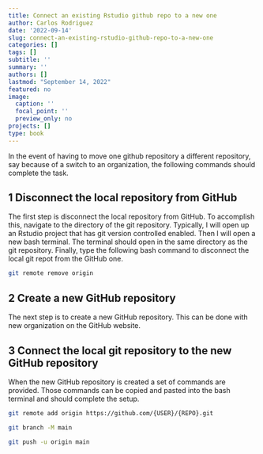 ```yaml
---
title: Connect an existing Rstudio github repo to a new one
author: Carlos Rodriguez
date: '2022-09-14'
slug: connect-an-existing-rstudio-github-repo-to-a-new-one
categories: []
tags: []
subtitle: ''
summary: ''
authors: []
lastmod: "September 14, 2022"
featured: no
image:
  caption: ''
  focal_point: ''
  preview_only: no
projects: []
type: book
---
```


In the event of having to move one github repository a different repository, say because of a switch to an organization, the following commands should complete the task.

## 1 Disconnect the local repository from GitHub
The first step is disconnect the local repository from GitHub. To accomplish this, navigate to the directory of the git repository. Typically, I will open up an Rstudio project that has git version controlled enabled. Then I will open a new bash terminal. The terminal should open in the same directory as the git repository. Finally, type the following bash command to disconnect the local git repot from the GitHub one.


```bash
git remote remove origin
```


## 2 Create a new GitHub repository
The next step is to create a new GitHub repository. This can be done with new organization on the GitHub website. 

## 3 Connect the local git repository to the new GitHub repository
When the new GitHub repository is created a set of commands are provided. Those commands can be copied and pasted into the bash terminal and should complete the setup.


```bash
git remote add origin https://github.com/{USER}/{REPO}.git 

git branch -M main

git push -u origin main
```





